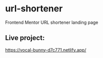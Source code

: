 # url-shortener

Frontend Mentor URL shortener landing page

## Live project:

https://vocal-bunny-d7c771.netlify.app/
